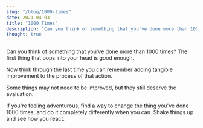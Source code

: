 ```yaml
---
slug: "/blog/1000-times"
date: 2021-04-03
title: "1000 Times"
description: "Can you think of something that you've done more than 1000 times?"
thought: true
---
```


Can you think of something that you've done more than 1000 times? The first thing that pops into your head is good enough.

Now think through the last time you can remember adding tangible improvement to the process of that action.

Some things may not need to be improved, but they still deserve the evaluation.

If you're feeling adventurous, find a way to change the thing you've done 1000 times, and do it completely differently when you can. Shake things up and see how you react.

